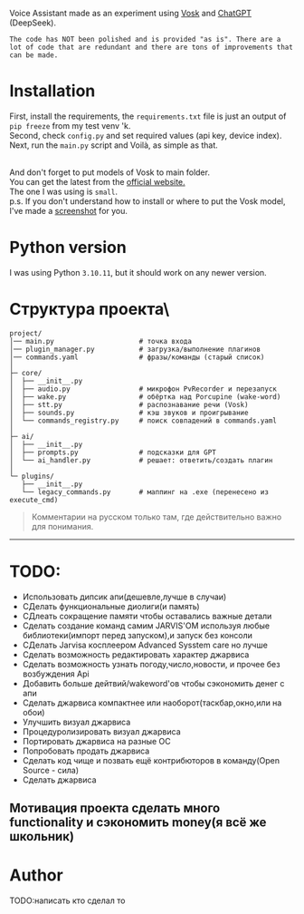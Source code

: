 Voice Assistant made as an experiment using [Vosk](https://pypi.org/project/vosk/) and [ChatGPT](https://chat.openai.com/) (DeepSeek).

`The code has NOT been polished and is provided "as is". There are a lot of code that are redundant and there are tons of improvements that can be made.`

# Installation
First, install the requirements, the `requirements.txt` file is just an output of `pip freeze` from my test venv 'k.<br>
Second, check `config.py` and set required values (api key, device index).<br>
Next, run the `main.py` script and Voilà, as simple as that.<br><br>

And don't forget to put models of Vosk to main folder.<br>
You can get the latest from the [official website.](https://alphacephei.com/vosk/models)
<br>The one I was using is `small`.
<br>p.s. If you don't understand how to install or where to put the Vosk model, I've made a [screenshot](https://i.imgur.com/N3bu2lC.png) for you.

# Python version
I was using Python `3.10.11`, but it should work on any newer version.

# Структура проекта\

```
project/
│── main.py                     # точка входа
│── plugin_manager.py           # загрузка/выполнение плагинов
│── commands.yaml               # фразы/команды (старый список)
│
├─ core/
│  ├── __init__.py
│  ├── audio.py                 # микрофон PvRecorder и перезапуск
│  ├── wake.py                  # обёртка над Porcupine (wake-word)
│  ├── stt.py                   # распознавание речи (Vosk)
│  ├── sounds.py                # кэш звуков и проигрывание
│  └── commands_registry.py     # поиск совпадений в commands.yaml
│
├─ ai/
│  ├── __init__.py
│  ├── prompts.py               # подсказки для GPT
│  └── ai_handler.py            # решает: ответить/создать плагин
│
└─ plugins/
   ├── __init__.py
   └── legacy_commands.py       # маппинг на .exe (перенесено из execute_cmd)
```

> Комментарии на русском только там, где действительно важно для понимания.

---
# TODO:
- Использовать дипсик апи(дешевле,лучше в случаи)
- СДелать функциональные диолиги(и память)
- СДлеать сокращение памяти чтобы оставались важные детали
- Сделать создание команд самим JARVIS'OM используя любые библиотеки(импорт перед запуском),и запуск без консоли
- СДелать Jarvisa косплеером Advanced Sysstem care но лучше
- Сделать возможность редактировать характер джарвиса
- Сделать возможность узнать погоду,число,новости, и прочее без возбуждения Api
- Добавить больше дейтвий/wakeword'ов чтобы сэкономить денег с апи
- Сделать джарвиса компактнее или наоборот(таскбар,окно,или на обои)
- Улучшить визуал джарвиса
- Процедуролизировать визуал джарвиса
- Портировать джарвиса на разные ОС
- Попробовать продать джарвиса
- Сделать код чище и позвать ещё контрибюторов в команду(Open Source - сила)
- Сделать джарвиса

## Мотивация проекта сделать много functionality и сэкономить money(я всё же школьник)

# Author
TODO:написать кто сделал то 